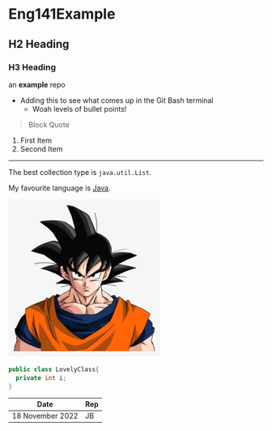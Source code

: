 # Eng141Example
## H2 Heading
### H3 Heading

an **example** repo

- Adding this to see what comes up in the Git Bash terminal
  - Woah levels of bullet points!

> Block Quote

1. First Item
1. Second Item

---

The best collection type is `java.util.List`.

My favourite language is [Java](https://www.oracle.com/uk/java/).

![Goku](images/Goku.png)

```java
public class LovelyClass{
  private int i;
}
```

| Date | Rep |
| ---- | --- |
| 18 November 2022 | JB |
